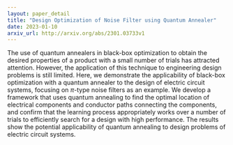 ```yaml
---
layout: paper_detail
title: "Design Optimization of Noise Filter using Quantum Annealer"
date: 2023-01-10
arxiv_url: http://arxiv.org/abs/2301.03733v1
---
```


The use of quantum annealers in black-box optimization to obtain the desired properties of a product with a small number of trials has attracted attention. However, the application of this technique to engineering design problems is still limited. Here, we demonstrate the applicability of black-box optimization with a quantum annealer to the design of electric circuit systems, focusing on $\pi$-type noise filters as an example. We develop a framework that uses quantum annealing to find the optimal location of electrical components and conductor paths connecting the components, and confirm that the learning process appropriately works over a number of trials to efficiently search for a design with high performance. The results show the potential applicability of quantum annealing to design problems of electric circuit systems.
